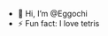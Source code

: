 - 👋 Hi, I’m @Eggochi
- ⚡ Fun fact: I love tetris

<!---
Eggochi/Eggochi is a ✨ special ✨ repository because its `README.md` (this file) appears on your GitHub profile.
You can click the Preview link to take a look at your changes.
--->
